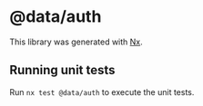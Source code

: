 # @data/auth

This library was generated with [Nx](https://nx.dev).

## Running unit tests

Run `nx test @data/auth` to execute the unit tests.
